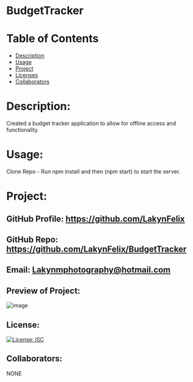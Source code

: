 # BudgetTracker
# Table of Contents 
* [Description](#descriptionofproject)  
* [Usage](#languages)  
* [Project](#nameofproject)    
* [Licenses](#licenses)   
* [Collaborators](#collaborators)   
  

 
# Description: 
Created a budget tracker application to allow for offline access and functionality.
# Usage: 
 Clone Repo -  Run npm install and then (npm start) to start the server. 
 

# Project:
## GitHub Profile: https://github.com/LakynFelix   
## GitHub Repo:  https://github.com/LakynFelix/BudgetTracker
## Email: Lakynmphotography@hotmail.com 

## Preview of Project:
![image](https://user-images.githubusercontent.com/84104126/136635072-cca09436-94c6-4f22-86fb-c5b47073ef7e.png)

## License:  
[![License: ISC](https://img.shields.io/badge/License-ISC-blue.svg)](https://opensource.org/licenses/ISC)
  
 ## Collaborators:
 NONE   
